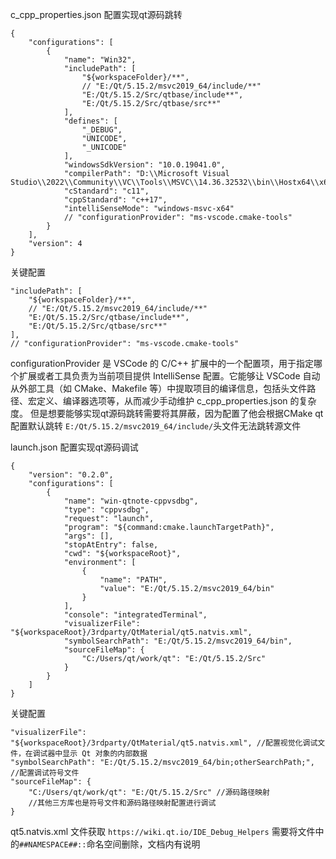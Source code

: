 c_cpp_properties.json 配置实现qt源码跳转
```
{
    "configurations": [
        {
            "name": "Win32",
            "includePath": [
                "${workspaceFolder}/**",
                // "E:/Qt/5.15.2/msvc2019_64/include/**"
                "E:/Qt/5.15.2/Src/qtbase/include**",
                "E:/Qt/5.15.2/Src/qtbase/src**"
            ],
            "defines": [
                "_DEBUG",
                "UNICODE",
                "_UNICODE"
            ],
            "windowsSdkVersion": "10.0.19041.0",
            "compilerPath": "D:\\Microsoft Visual Studio\\2022\\Community\\VC\\Tools\\MSVC\\14.36.32532\\bin\\Hostx64\\x64\\cl.exe",
            "cStandard": "c11",
            "cppStandard": "c++17",
            "intelliSenseMode": "windows-msvc-x64"
            // "configurationProvider": "ms-vscode.cmake-tools"
        }
    ],
    "version": 4
}

```

关键配置
```
"includePath": [
    "${workspaceFolder}/**",
    // "E:/Qt/5.15.2/msvc2019_64/include/**"
    "E:/Qt/5.15.2/Src/qtbase/include**",
    "E:/Qt/5.15.2/Src/qtbase/src**"
],
// "configurationProvider": "ms-vscode.cmake-tools"
```

configurationProvider 是 VSCode 的 C/C++ 扩展中的一个配置项，用于指定哪个扩展或者工具负责为当前项目提供 IntelliSense 配置。它能够让 VSCode 自动从外部工具（如 CMake、Makefile 等）中提取项目的编译信息，包括头文件路径、宏定义、编译器选项等，从而减少手动维护 c_cpp_properties.json 的复杂度。
但是想要能够实现qt源码跳转需要将其屏蔽，因为配置了他会根据CMake qt配置默认跳转 `E:/Qt/5.15.2/msvc2019_64/include/`头文件无法跳转源文件


launch.json 配置实现qt源码调试
```
{
    "version": "0.2.0",
    "configurations": [
        {
            "name": "win-qtnote-cppvsdbg",
            "type": "cppvsdbg",
            "request": "launch",
            "program": "${command:cmake.launchTargetPath}",
            "args": [],
            "stopAtEntry": false,
            "cwd": "${workspaceRoot}",
            "environment": [
                {
                    "name": "PATH",
                    "value": "E:/Qt/5.15.2/msvc2019_64/bin"
                }
            ],
            "console": "integratedTerminal",
            "visualizerFile": "${workspaceRoot}/3rdparty/QtMaterial/qt5.natvis.xml",
            "symbolSearchPath": "E:/Qt/5.15.2/msvc2019_64/bin",
            "sourceFileMap": {
                "C:/Users/qt/work/qt": "E:/Qt/5.15.2/Src"
            }
        }
    ]
}

```

关键配置
```
"visualizerFile": "${workspaceRoot}/3rdparty/QtMaterial/qt5.natvis.xml", //配置视觉化调试文件，在调试器中显示 Qt 对象的内部数据
"symbolSearchPath": "E:/Qt/5.15.2/msvc2019_64/bin;otherSearchPath;", //配置调试符号文件
"sourceFileMap": {
    "C:/Users/qt/work/qt": "E:/Qt/5.15.2/Src" //源码路径映射
    //其他三方库也是符号文件和源码路径映射配置进行调试
}
```

qt5.natvis.xml 文件获取 `https://wiki.qt.io/IDE_Debug_Helpers`
需要将文件中的`##NAMESPACE##::`命名空间删除，文档内有说明
